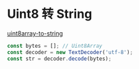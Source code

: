 # Uint8 转 String

[uint8array-to-string](https://ourcodeworld.com/articles/read/164/how-to-convert-an-uint8array-to-string-in-javascript)

```js
const bytes = []; // Uint8Array
const decoder = new TextDecoder('utf-8');
const str = decoder.decode(bytes);
```
